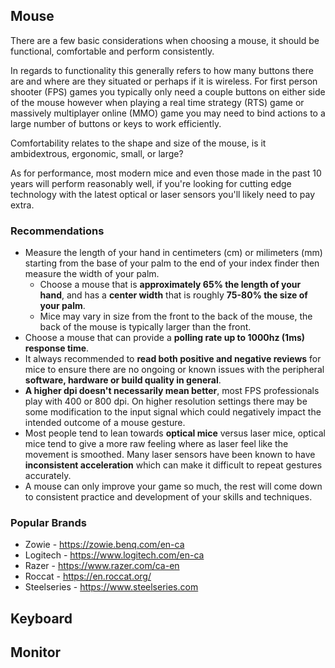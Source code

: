 ## Mouse
There are a few basic considerations when choosing a mouse, it should be functional, comfortable and perform consistently. 

In regards to functionality this generally refers to how many buttons there are and where are they situated or perhaps if it is wireless. For first person shooter (FPS) games you typically only need a couple buttons on either side of the mouse however when playing a real time strategy (RTS) game or massively multiplayer online (MMO) game you may need to bind actions to a large number of buttons or keys to work efficiently.

Comfortability relates to the shape and size of the mouse, is it ambidextrous, ergonomic, small, or large?

As for performance, most modern mice and even those made in the past 10 years will perform reasonably well, if you're looking for cutting edge technology with the latest optical or laser sensors you'll likely need to pay extra.

### Recommendations
   - Measure the length of your hand in centimeters (cm) or milimeters (mm) starting from the base of your palm to the end of your index finder then measure the width of your palm.
     - Choose a mouse that is **approximately 65% the length of your hand**, and has a **center width** that is roughly **75-80% the size of your palm**.
     - Mice may vary in size from the front to the back of the mouse, the back of the mouse is typically larger than the front.
   - Choose a mouse that can provide a **polling rate up to 1000hz (1ms) response time**.
   - It always recommended to **read both positive and negative reviews** for mice to ensure there are no ongoing or known issues with the peripheral **software, hardware or build quality in general**.
   - **A higher dpi doesn't necessarily mean better**, most FPS professionals play with 400 or 800 dpi. On higher resolution settings there may be some modification to the input signal which could negatively impact the intended outcome of a mouse gesture.
   - Most people tend to lean towards **optical mice** versus laser mice, optical mice tend to give a more raw feeling where as laser feel like the movement is smoothed. Many laser sensors have been known to have **inconsistent acceleration** which can make it difficult to repeat gestures accurately.
   - A mouse can only improve your game so much, the rest will come down to consistent practice and development of your skills and techniques.

### Popular Brands
   - Zowie - https://zowie.benq.com/en-ca
   - Logitech - https://www.logitech.com/en-ca
   - Razer - https://www.razer.com/ca-en
   - Roccat - https://en.roccat.org/
   - Steelseries - https://www.steelseries.com
   
## Keyboard

## Monitor
